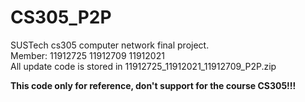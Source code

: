 # CS305_P2P

SUSTech cs305 computer network final project.  
Member: 11912725 11912709 11912021  
All update code is stored in 11912725_11912021_11912709_P2P.zip  

**This code only for reference, don't support for the course CS305!!!**
